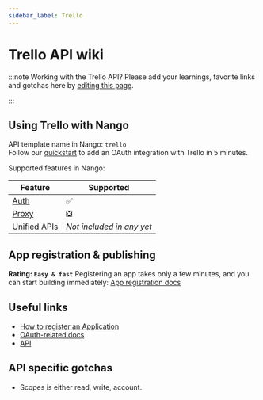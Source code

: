 ```yaml
---
sidebar_label: Trello
---
```


# Trello API wiki

:::note Working with the Trello API?
Please add your learnings, favorite links and gotchas here by [editing this page](https://github.com/nangohq/nango/tree/master/docs/docs/providers/trello.md).

:::

## Using Trello with Nango

API template name in Nango: `trello`  
Follow our [quickstart](../quickstart.md) to add an OAuth integration with Trello in 5 minutes.

Supported features in Nango:

| Feature                            | Supported                 |
| ---------------------------------- | ------------------------- |
| [Auth](/nango-auth/core-concepts)  | ✅                        |
| [Proxy](/nango-unified-apis/proxy) | ❎                        |
| Unified APIs                       | _Not included in any yet_ |

## App registration & publishing

**Rating: `Easy & fast`**
Registering an app takes only a few minutes, and you can start building immediately: [App registration docs](https://developer.atlassian.com/cloud/trello/guides/rest-api/authorization/#introduction)



## Useful links

- [How to register an Application](https://developer.atlassian.com/cloud/trello/guides/rest-api/authorization/#introduction)
- [OAuth-related docs](https://developer.atlassian.com/cloud/trello/guides/rest-api/authorization/)
- [API](https://developer.atlassian.com/cloud/trello/guides/rest-api/api-introduction/)


## API specific gotchas
- Scopes is either read, write, account.

